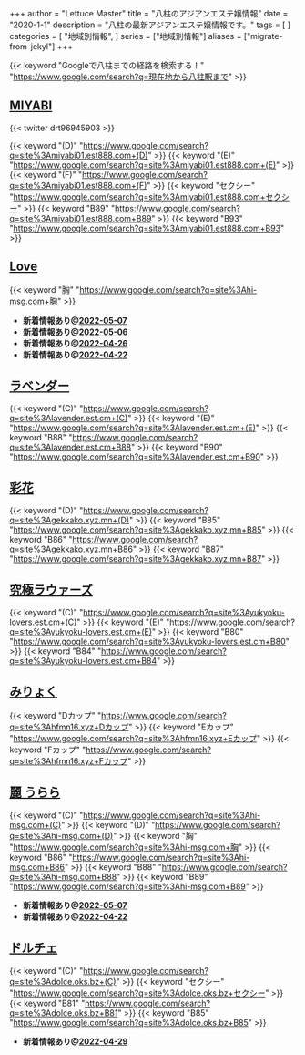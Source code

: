 +++
author = "Lettuce Master"
title = "八柱のアジアンエステ嬢情報"
date = "2020-1-1"
description = "八柱の最新アジアンエステ嬢情報です。"
tags = [
]
categories = [
    "地域別情報",
]
series = ["地域別情報"]
aliases = ["migrate-from-jekyl"]
+++

{{< keyword "Googleで八柱までの経路を検索する！" "https://www.google.com/search?q=現在地から八柱駅まで" >}}

## [MIYABI](http://miyabi01.est888.com/)


{{< twitter drt96945903 >}}

{{< keyword "(D)" "https://www.google.com/search?q=site%3Amiyabi01.est888.com+(D)" >}} {{< keyword "(E)" "https://www.google.com/search?q=site%3Amiyabi01.est888.com+(E)" >}} {{< keyword "(F)" "https://www.google.com/search?q=site%3Amiyabi01.est888.com+(F)" >}} {{< keyword "セクシー" "https://www.google.com/search?q=site%3Amiyabi01.est888.com+セクシー" >}} {{< keyword "B89" "https://www.google.com/search?q=site%3Amiyabi01.est888.com+B89" >}} {{< keyword "B93" "https://www.google.com/search?q=site%3Amiyabi01.est888.com+B93" >}} 

## [Love](http://hi-msg.com/love999/)
{{< keyword "胸" "https://www.google.com/search?q=site%3Ahi-msg.com+胸" >}} 

- **新着情報あり@[2022-05-07](/post/2022-05-07)**
- **新着情報あり@[2022-05-06](/post/2022-05-06)**
- **新着情報あり@[2022-04-26](/post/2022-04-26)**
- **新着情報あり@[2022-04-22](/post/2022-04-22)**
## [ラベンダー](https://lavender.est.cm/)
{{< keyword "(C)" "https://www.google.com/search?q=site%3Alavender.est.cm+(C)" >}} {{< keyword "(E)" "https://www.google.com/search?q=site%3Alavender.est.cm+(E)" >}} {{< keyword "B88" "https://www.google.com/search?q=site%3Alavender.est.cm+B88" >}} {{< keyword "B90" "https://www.google.com/search?q=site%3Alavender.est.cm+B90" >}} 

## [彩花](https://gekkako.xyz.mn/)
{{< keyword "(D)" "https://www.google.com/search?q=site%3Agekkako.xyz.mn+(D)" >}} {{< keyword "B85" "https://www.google.com/search?q=site%3Agekkako.xyz.mn+B85" >}} {{< keyword "B86" "https://www.google.com/search?q=site%3Agekkako.xyz.mn+B86" >}} {{< keyword "B87" "https://www.google.com/search?q=site%3Agekkako.xyz.mn+B87" >}} 

## [究極ラウァーズ](https://yukyoku-lovers.est.cm/)
{{< keyword "(C)" "https://www.google.com/search?q=site%3Ayukyoku-lovers.est.cm+(C)" >}} {{< keyword "(E)" "https://www.google.com/search?q=site%3Ayukyoku-lovers.est.cm+(E)" >}} {{< keyword "B80" "https://www.google.com/search?q=site%3Ayukyoku-lovers.est.cm+B80" >}} {{< keyword "B84" "https://www.google.com/search?q=site%3Ayukyoku-lovers.est.cm+B84" >}} 

## [みりょく](http://hfmn16.xyz/)
{{< keyword "Dカップ" "https://www.google.com/search?q=site%3Ahfmn16.xyz+Dカップ" >}} {{< keyword "Eカップ" "https://www.google.com/search?q=site%3Ahfmn16.xyz+Eカップ" >}} {{< keyword "Fカップ" "https://www.google.com/search?q=site%3Ahfmn16.xyz+Fカップ" >}} 

## [麗 うらら](http://hi-msg.com/urara777/)
{{< keyword "(C)" "https://www.google.com/search?q=site%3Ahi-msg.com+(C)" >}} {{< keyword "(D)" "https://www.google.com/search?q=site%3Ahi-msg.com+(D)" >}} {{< keyword "胸" "https://www.google.com/search?q=site%3Ahi-msg.com+胸" >}} {{< keyword "B86" "https://www.google.com/search?q=site%3Ahi-msg.com+B86" >}} {{< keyword "B88" "https://www.google.com/search?q=site%3Ahi-msg.com+B88" >}} {{< keyword "B89" "https://www.google.com/search?q=site%3Ahi-msg.com+B89" >}} 

- **新着情報あり@[2022-05-07](/post/2022-05-07)**
- **新着情報あり@[2022-04-22](/post/2022-04-22)**
## [ドルチェ](https://dolce.oks.bz/)
{{< keyword "(C)" "https://www.google.com/search?q=site%3Adolce.oks.bz+(C)" >}} {{< keyword "セクシー" "https://www.google.com/search?q=site%3Adolce.oks.bz+セクシー" >}} {{< keyword "B81" "https://www.google.com/search?q=site%3Adolce.oks.bz+B81" >}} {{< keyword "B85" "https://www.google.com/search?q=site%3Adolce.oks.bz+B85" >}} 

- **新着情報あり@[2022-04-29](/post/2022-04-29)**
